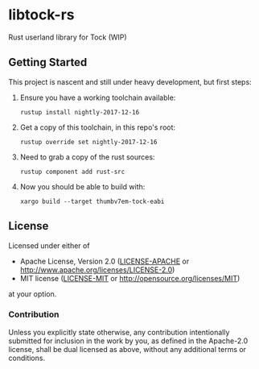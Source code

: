 # libtock-rs
Rust userland library for Tock (WIP)

## Getting Started

This project is nascent and still under heavy development, but first steps:

1. Ensure you have a working toolchain available:

    `rustup install nightly-2017-12-16`

2. Get a copy of this toolchain, in this repo's root:

    `rustup override set nightly-2017-12-16`

3. Need to grab a copy of the rust sources:

    `rustup component add rust-src`

4. Now you should be able to build with:

    `xargo build --target thumbv7em-tock-eabi`


## License

Licensed under either of

 * Apache License, Version 2.0
   ([LICENSE-APACHE](LICENSE-APACHE) or http://www.apache.org/licenses/LICENSE-2.0)
 * MIT license
   ([LICENSE-MIT](LICENSE-MIT) or http://opensource.org/licenses/MIT)

at your option.

### Contribution

Unless you explicitly state otherwise, any contribution intentionally submitted
for inclusion in the work by you, as defined in the Apache-2.0 license, shall be
dual licensed as above, without any additional terms or conditions.
